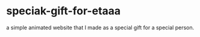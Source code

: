 # speciak-gift-for-etaaa
a simple animated website that I made as a special gift for a special person.
